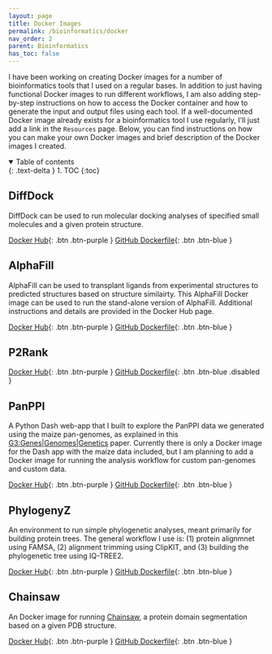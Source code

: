 ```yaml
---
layout: page
title: Docker Images
permalink: /bioinformatics/docker
nav_order: 2
parent: Bioinformatics
has_toc: false
---
```


I have been working on creating Docker images for a number of bioinformatics tools that I used on a regular bases. In addition to just having functional Docker images to run different workflows, I am also adding step-by-step instructions on how to access the Docker container and how to generate the input and output files using each tool. If a well-documented Docker image already exists for a bioinformatics tool I use regularly, I'll just add a link in the `Resources` page. Below, you can find instructions on how you can make your own Docker images and brief description of the Docker images I created. 

<details open markdown="block">
  <summary>
    Table of contents
  </summary>
  {: .text-delta }
1. TOC
{:toc}
</details>

## DiffDock

DiffDock can be used to run molecular docking analyses of specified small molecules and a given protein structure. 

[Docker Hub](https://hub.docker.com/r/externelly/diffdock){: .btn .btn-purple }
[GitHub Dockerfile](https://github.com/eporetsky/workflows/blob/main/Docker/DiffDock/Dockerfile){: .btn .btn-blue }

## AlphaFill

AlphaFill can be used to transplant ligands from experimental structures to predicted structures based on structure similairty. This AlphaFill Docker image can be used to run the stand-alone version of AlphaFill. Additional instructions and details are provided in the Docker Hub page.

[Docker Hub](https://hub.docker.com/r/externelly/alphafill){: .btn .btn-purple }
[GitHub Dockerfile](https://github.com/eporetsky/workflows/blob/main/Docker/AlphaFill/Dockerfile){: .btn .btn-blue }

## P2Rank

[Docker Hub](https://hub.docker.com/r/externelly/p2rank){: .btn .btn-purple }
[GitHub Dockerfile](){: .btn .btn-blue  .disabled }

## PanPPI

A Python Dash web-app that I built to explore the PanPPI data we generated using the maize pan-genomes, as explained in this [G3:Genes\|Genomes\|Genetics](https://academic.oup.com/g3journal/advance-article/doi/10.1093/g3journal/jkae059/7630293) paper. Currently there is only a Docker image for the Dash app with the maize data included, but I am planning to add a Docker image for running the analysis workflow for custom pan-genomes and custom data.

[Docker Hub](https://hub.docker.com/r/externelly/panppi){: .btn .btn-purple }
[GitHub Dockerfile](){: .btn .btn-blue }

## PhylogenyZ

An environment to run simple phylogenetic analyses, meant primarily for building protein trees. The general workflow I use is: (1) protein alignmnet using FAMSA, (2) alignment trimming using ClipKIT, and (3) building the phylogenetic tree using IQ-TREE2.

[Docker Hub](https://hub.docker.com/r/externelly/phylogenyz){: .btn .btn-purple }
[GitHub Dockerfile](){: .btn .btn-blue }

## Chainsaw

An Docker image for running [Chainsaw](https://github.com/JudeWells/chainsaw), a protein domain segmentation based on a given PDB structure. 

[Docker Hub](https://hub.docker.com/r/externelly/chainsaw){: .btn .btn-purple }
[GitHub Dockerfile](https://github.com/eporetsky/workflows/blob/main/Docker/Chainsaw/Dockerfile){: .btn .btn-blue }
